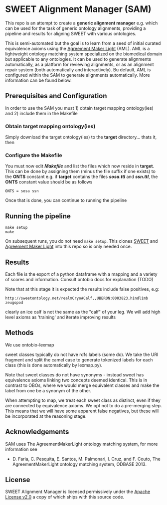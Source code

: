 # SWEET Alignment Manager (SAM)

This repo is an attempt to create a **generic alignment manager** e.g. which can be used for the task of generic ontology alignments, providing a pipeline and results for aligning SWEET with various ontologies.

This is semi-automated but the goal is to learn from a seed of initial curated equivalence axioms using the [Agreement Maker Light](https://github.com/AgreementMakerLight/AML-Jar) (AML). AML is a lightweight ontology matching system specialized on the biomedical domain but applicable to any ontologies. It can be used to generate alignments automatically, as a platform for reviewing alignments, or as an alignment repair system (both automatically and interactively). Bu default, AML is configured within the SAM to generate alignments automatically. More information can be found below. 

## Prerequisites and Configuration

In order to use the SAM you must 1) obtain target mapping ontology(ies) and 2) include them in the Makefile

### Obtain target mapping ontology(ies)

Simply download the target ontology(ies) to the **target** directory... thats it, then

### Configure the Makefile

You must now edit ***Makefile*** and list the files which now reside in **target**. This can be done by assigning them (minus the file suffix if one exists) to the **ONTS** constant e.g. if **target** contains the files ***sosa.ttl*** and ***ssn.ttl***, the **ONTS** constant value should be as follows
```
ONTS = sosa ssn
```
Once that is done, you can continue to running the pipeline

## Running the pipeline

```
make setup
make
```

On subsequent runs, you do not need `make setup`. This clones [SWEET](https://github.com/esipfed/sweet) and [Agreement Maker Light](https://github.com/AgreementMakerLight/AML-Jar) into this repo so is only needed once.

## Results

Each file is the export of a python dataframe with a mapping and a variety of scores and information. Consult ontobio docs for explanation (TODO)

Note that at this stage it is expected the results include false positives, e.g:

```
http://sweetontology.net/realmCryo#Calf,,UBERON:0003823,hindlimb zeugopod
```

clearly an ice calf is not the same as the "calf" of your leg. We will add high level axioms as 'training' and iterate improving results

## Methods

We use ontobio-lexmap

sweet classes typically do not have rdfs:labels (some do). We take the
URI fragment and split the camel case to generate tokenized labels for
each class (this is done automatically by lexmap.py).

Note that sweet classes do not have synonyms - instead sweet has
equivalence axioms linking two concepts deemed identical. This is in
contrast to OBOs, where we would merge equivalent classes and make the
label from one be a synonym of the other.

When attempting to map, we treat each sweet class as distinct, even if
they are connected by equivalence axioms. We opt not to do a
pre-merging step. This means that we will have some apparent false
negatives, but these will be incorporated at the reasoning stage.

## Acknowledgements

SAM uses The AgreementMakerLight ontology matching system, for more information see

- D. Faria, C. Pesquita, E. Santos, M. Palmonari, I. Cruz, and F. Couto, The AgreementMakerLight ontology matching system, ODBASE 2013. 

## License

SWEET Alignment Manager is licensed permissively under the [Apache License v2.0](https://www.apache.org/licenses/LICENSE-2.0)
a copy of which ships with this source code.

